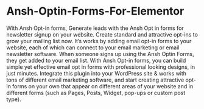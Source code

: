 # Ansh-Optin-Forms-For-Elementor
With Ansh Opt-in forms, Generate leads with the Ansh Opt in forms for newsletter signup on your website. Create standard and attractive opt-ins to grow your mailing list now. It’s works by adding email opt-in forms to your website, each of which can connect to your email marketing or email newsletter software. When someone signs up using the Ansh Optin Forms, they get added to your email list.  With Ansh Opt-in forms, you can build simple yet effective email opt in forms with professional looking designs, in just minutes. Integrate this plugin into your WordPress site &amp; works with tons of different email marketing software, and start creating attractive opt-in forms on your own that appear on different areas of your website and in different forms (such as Pages, Posts, Widget, pop-ups or custom post type).
